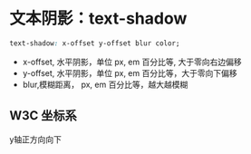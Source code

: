 # 文本阴影：text-shadow
```css
text-shadow: x-offset y-offset blur color;
```
- x-offset, 水平阴影，单位 px, em 百分比等, 大于零向右边偏移
- y-offset, 水平阴影，单位 px, em 百分比等，大于零向下偏移
- blur,模糊距离， px, em 百分比等，越大越模糊
## W3C 坐标系
y轴正方向向下